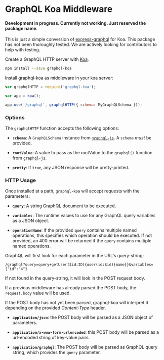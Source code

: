 GraphQL Koa Middleware
==========================

#### Development in progress. Currently not working. Just reserved the package name.

This is just a simple conversion of [express-graphql](https://github.com/graphql/express-graphql) for Koa.
This package has not been thoroughly tested.
We are actively looking for contributors to help with testing.

Create a GraphQL HTTP server with [Koa](http://koajs.com).

```sh
npm install --save graphql-koa
```

Install graphql-koa as middleware in your koa server:

```js
var graphqlHTTP = require('graphql-koa');

var app = koa();

app.use('/graphql', graphqlHTTP({ schema: MyGraphQLSchema }));
```


### Options

The `graphqlHTTP` function accepts the following options:

  * **`schema`**: A `GraphQLSchema` instance from [`graphql-js`][].
    A `schema` *must* be provided.

  * **`rootValue`**: A value to pass as the rootValue to the `graphql()`
    function from [`graphql-js`][].

  * **`pretty`**: If `true`, any JSON response will be pretty-printed.


### HTTP Usage

Once installed at a path, `graphql-koa` will accept requests with
the parameters:

  * **`query`**: A string GraphQL document to be executed.

  * **`variables`**: The runtime values to use for any GraphQL query variables
    as a JSON object.

  * **`operationName`**: If the provided `query` contains multiple named
    operations, this specifies which operation should be executed. If not
    provided, an 400 error will be returned if the `query` contains multiple
    named operations.

GraphQL will first look for each parameter in the URL's query-string:

```
/graphql?query=query+getUser($id:ID){user(id:$id){name}}&variables={"id":"4"}
```

If not found in the query-string, it will look in the POST request body.

If a previous middleware has already parsed the POST body, the `request.body`
value will be used.

If the POST body has not yet been parsed, graphql-koa will interpret it
depending on the provided *Content-Type* header.

  * **`application/json`**: the POST body will be parsed as a JSON
    object of parameters.

  * **`application/x-www-form-urlencoded`**: this POST body will be
    parsed as a url-encoded string of key-value pairs.

  * **`application/graphql`**: The POST body will be parsed as GraphQL
    query string, which provides the `query` parameter.




[`graphql-js`]: https://github.com/graphql/graphql-js

